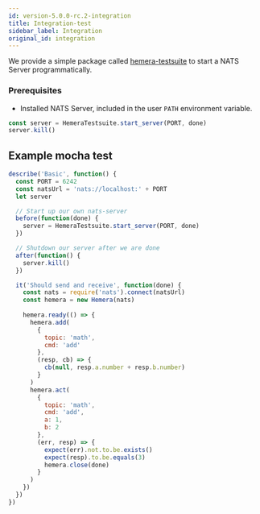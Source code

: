 ```yaml
---
id: version-5.0.0-rc.2-integration
title: Integration-test
sidebar_label: Integration
original_id: integration
---
```


We provide a simple package called [hemera-testsuite](https://github.com/hemerajs/hemera-testsuite) to start a NATS Server programmatically.

### Prerequisites

- Installed NATS Server, included in the user `PATH` environment variable.

```js
const server = HemeraTestsuite.start_server(PORT, done)
server.kill()
```

## Example mocha test

```js
describe('Basic', function() {
  const PORT = 6242
  const natsUrl = 'nats://localhost:' + PORT
  let server

  // Start up our own nats-server
  before(function(done) {
    server = HemeraTestsuite.start_server(PORT, done)
  })

  // Shutdown our server after we are done
  after(function() {
    server.kill()
  })

  it('Should send and receive', function(done) {
    const nats = require('nats').connect(natsUrl)
    const hemera = new Hemera(nats)
    
    hemera.ready(() => {
      hemera.add(
        {
          topic: 'math',
          cmd: 'add'
        },
        (resp, cb) => {
          cb(null, resp.a.number + resp.b.number)
        }
      )
      hemera.act(
        {
          topic: 'math',
          cmd: 'add',
          a: 1,
          b: 2
        },
        (err, resp) => {
          expect(err).not.to.be.exists()
          expect(resp).to.be.equals(3)
          hemera.close(done)
        }
      )
    })
  })
})
```
